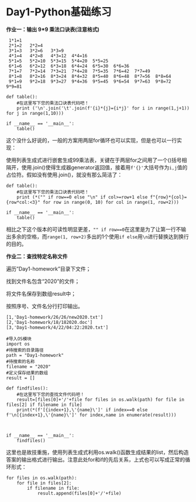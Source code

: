 # Day1-Python基础练习

**作业一：输出 9\*9 乘法口诀表\(注意格式\)**

```text
 1*1=1   
 2*1=2   2*2=4   
 3*1=3   3*2=6   3*3=9   
 4*1=4   4*2=8   4*3=12  4*4=16  
 5*1=5   5*2=10  5*3=15  5*4=20  5*5=25  
 6*1=6   6*2=12  6*3=18  6*4=24  6*5=30  6*6=36  
 7*1=7   7*2=14  7*3=21  7*4=28  7*5=35  7*6=42  7*7=49  
 8*1=8   8*2=16  8*3=24  8*4=32  8*5=40  8*6=48  8*7=56  8*8=64  
 9*1=9   9*2=18  9*3=27  9*4=36  9*5=45  9*6=54  9*7=63  9*8=72  9*9=81 
```

```text
def table():
    #在这里写下您的乘法口诀表代码吧！
    print ('\n'.join('\t'.join(f'{i}*{j}={i*j}' for i in range(1,j+1)) for j in range(1,10)))
    
if __name__ == '__main__':
    table()
```

这个没什么好说的，一般的方案用两层for循环也可以实现，但是也可以一行实现：

使用列表生成式进行嵌套生成99乘法表，关键在于两层for之间用了一个\(\)括号相隔开，使用.join\(\)使得生成器generator返回值，接着用`f'{}'`大括号作为`i,j`值的占位符。假如没有使用.join\(\)，就没有那么简洁了：

```text
def table():
    #在这里写下您的乘法口诀表代码吧！
    print (*("" if row==0 else "\n" if col>=row+1 else f"{row}*{col}={row*col:<3}" for row in range(0, 10) for col in range(1, row+2)))

if __name__ == '__main__':
    table()
```

相比之下这个版本的可读性明显更差，`"" if row==0`在这里是为了让第一行不输出多余的空格，而`range(1, row+2)`多出的1个使用`if else`用`\n`进行替换达到换行的目的。

**作业二：查找特定名称文件**

遍历”Day1-homework”目录下文件；

找到文件名包含“2020”的文件；

将文件名保存到数组result中；

按照序号、文件名分行打印输出。

```text
[1,'Day1-homework/26/26/new2020.txt'] 
[2,'Day1-homework/18/182020.doc'] 
[3,'Day1-homework/4/22/04:22:2020.txt']
```

```text
#导入OS模块
import os
#待搜索的目录路径
path = "Day1-homework"
#待搜索的名称
filename = "2020"
#定义保存结果的数组
result = []

def findfiles():
    #在这里写下您的查找文件代码吧！
    result=[files[0]+'/'+file for files in os.walk(path) for file in files[2] if filename in file]
    print(*(f'[{index+1},\'{name}\']' if index==0 else f'\n[{index+1},\'{name}\']' for index,name in enumerate(result)))

    

if __name__ == '__main__':
    findfiles()
```

这里也是故技重施，使用列表生成式利用os.walk\(\)函数生成结果的list，然后构造答案的输出格式进行输出。注意此处for和if的先后关系，上式也可以写成正常的循环形式：

```text
for files in os.walk(path):
    for file in files[2]:
        if filename in file:
            result.append(files[0]+'/'+file)
```

